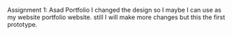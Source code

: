 Assignment 1: Asad Portfolio
I changed the design so I maybe I can use as my website portfolio website. still I will make more changes but this the first prototype.
